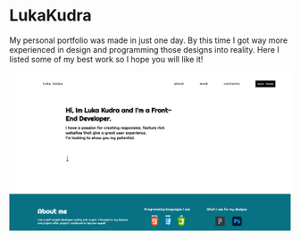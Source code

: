 # LukaKudra
My personal portfolio was made in just one day. By this time I got way more experienced in design and programming those designs into reality. Here I listed some of my best work so I hope you will like it!

<img width="700px" src="https://github.com/Luka-Kudra/LukaKudra/blob/main/Luka%20Kudra/design.png?raw=true" >

